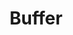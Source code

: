 ---
blog: https://blog.bufferapp.com/
facebook: https://www.facebook.com/bufferapp
github: bufferapp
guide: https://buffer.com/press
logohandle: bufferapp
sort: buffer
title: Buffer
twitter: buffer
website: https://buffer.com/
---